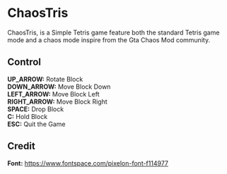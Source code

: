 # ChaosTris
ChaosTris, is a Simple Tetris game feature both the standard Tetris game mode and a chaos mode inspire from the Gta Chaos Mod community.

## Control

**UP_ARROW:** Rotate Block <br>
**DOWN_ARROW:** Move Block Down <br>
**LEFT_ARROW:** Move Block Left <br>
**RIGHT_ARROW:** Move Block Right <br>
**SPACE:** Drop Block <br>
**C:** Hold Block <br>
**ESC:** Quit the Game <br>

## Credit
**Font:** https://www.fontspace.com/pixelon-font-f114977
